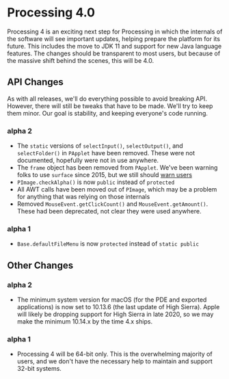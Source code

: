 # Processing 4.0

Processing 4 is an exciting next step for Processing in which the internals of the software will see important updates, helping prepare the platform for its future. This includes the move to JDK 11 and support for new Java language features. The changes should be transparent to most users, but because of the massive shift behind the scenes, this will be 4.0.


## API Changes

As with all releases, we'll do everything possible to avoid breaking API. However, there will still be tweaks that have to be made. We'll try to keep them minor. Our goal is stability, and keeping everyone's code running.


### alpha 2

* The `static` versions of `selectInput()`, `selectOutput()`, and `selectFolder()` in `PApplet` have been removed. These were not documented, hopefully were not in use anywhere.
* The `frame` object has been removed from `PApplet`. We've been warning folks to use `surface` since 2015, but we still should [warn users](https://github.com/processing/processing4/issues/59)
* `PImage.checkAlpha()` is now `public` instead of `protected`
* All AWT calls have been moved out of `PImage`, which may be a problem for anything that was relying on those internals
* Removed `MouseEvent.getClickCount()` and `MouseEvent.getAmount()`. These had been deprecated, not clear they were used anywhere.

### alpha 1

* `Base.defaultFileMenu` is now `protected` instead of `static public`


## Other Changes

### alpha 2

* The minimum system version for macOS (for the PDE and exported applications) is now set to 10.13.6 (the last update of High Sierra). Apple will likely be dropping support for High Sierra in late 2020, so we may make the minimum 10.14.x by the time 4.x ships.

### alpha 1

* Processing 4 will be 64-bit only. This is the overwhelming majority of users, and we don't have the necessary help to maintain and support 32-bit systems.
